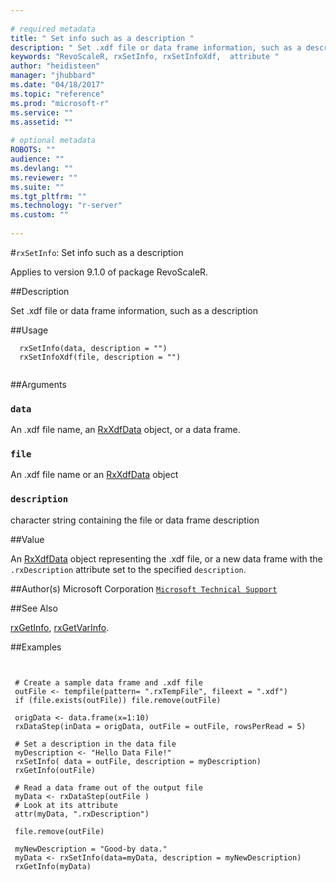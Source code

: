 ```yaml
--- 
 
# required metadata 
title: " Set info such as a description " 
description: " Set .xdf file or data frame information, such as a description " 
keywords: "RevoScaleR, rxSetInfo, rxSetInfoXdf,  attribute " 
author: "heidisteen" 
manager: "jhubbard" 
ms.date: "04/18/2017" 
ms.topic: "reference" 
ms.prod: "microsoft-r" 
ms.service: "" 
ms.assetid: "" 
 
# optional metadata 
ROBOTS: "" 
audience: "" 
ms.devlang: "" 
ms.reviewer: "" 
ms.suite: "" 
ms.tgt_pltfrm: "" 
ms.technology: "r-server" 
ms.custom: "" 
 
--- 
```

 
 
 
 #`rxSetInfo`:  Set info such as a description 

 Applies to version 9.1.0 of package RevoScaleR.
 
 ##Description
 
Set .xdf file or data frame information, such as a description
 
 
 ##Usage

```   
  rxSetInfo(data, description = "")
  rxSetInfoXdf(file, description = "")
 
```
 
 
 ##Arguments

   
    
 ### `data`
  An .xdf file name, an [RxXdfData](RxXdfData.md) object, or a data frame.  
  
    
 ### `file`
  An .xdf file name or an [RxXdfData](RxXdfData.md) object  
  
  
  
 ### `description`
  character string containing the file or data frame description  
  
 
 
 ##Value
 
An [RxXdfData](RxXdfData.md) object representing the .xdf file, or a new
data frame with the `.rxDescription` attribute set to the
specified `description`.
 
 ##Author(s)
 Microsoft Corporation [`Microsoft Technical Support`](https://go.microsoft.com/fwlink/?LinkID=698556&clcid=0x409)
 
 
 ##See Also
 
[rxGetInfo](../../r-reference/revoscaler/rxgetinfoxdf.md),
[rxGetVarInfo](../../r-reference/revoscaler/rxgetvarinfoxdf.md).
   
 
 ##Examples

 ```
   
   
  # Create a sample data frame and .xdf file
  outFile <- tempfile(pattern= ".rxTempFile", fileext = ".xdf")
  if (file.exists(outFile)) file.remove(outFile)
        
  origData <- data.frame(x=1:10)
  rxDataStep(inData = origData, outFile = outFile, rowsPerRead = 5)
      
  # Set a description in the data file
  myDescription <- "Hello Data File!"
  rxSetInfo( data = outFile, description = myDescription)
  rxGetInfo(outFile)
      
  # Read a data frame out of the output file    
  myData <- rxDataStep(outFile )
  # Look at its attribute
  attr(myData, ".rxDescription")    
        
  file.remove(outFile)
      
  myNewDescription = "Good-by data."
  myData <- rxSetInfo(data=myData, description = myNewDescription)
  rxGetInfo(myData)
  
 
```
 
 
 
 
